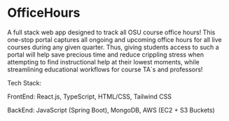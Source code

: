 # OfficeHours
A full stack web app designed to track all OSU course office hours! This one-stop portal captures all ongoing and upcoming 
office hours for all live courses during any given quarter. Thus, giving students access to such a portal will help 
save precious time and reduce crippling stress when attempting to find instructional help at their lowest 
moments, while streamlining educational workflows for course TA`s and professors!

Tech Stack:

FrontEnd: React.js, TypeScript, HTML/CSS, Tailwind CSS

BackEnd: JavaScript (Spring Boot), MongoDB, AWS (EC2 + S3 Buckets)
